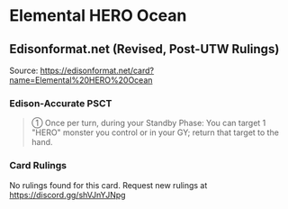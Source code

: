 # Elemental HERO Ocean

## Edisonformat.net (Revised, Post-UTW Rulings)

Source: https://edisonformat.net/card?name=Elemental%20HERO%20Ocean

### Edison-Accurate PSCT

> ① Once per turn, during your Standby Phase: You can target 1 "HERO" monster you control or in your GY; return that target to the hand.

### Card Rulings

No rulings found for this card. Request new rulings at https://discord.gg/shVJnYJNpg
            